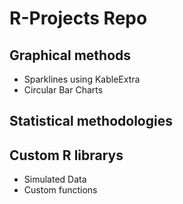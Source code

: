 # R-Projects Repo

## Graphical methods
+ Sparklines using KableExtra 
+ Circular Bar Charts
## Statistical methodologies

## Custom R librarys
+ Simulated Data
+ Custom functions
